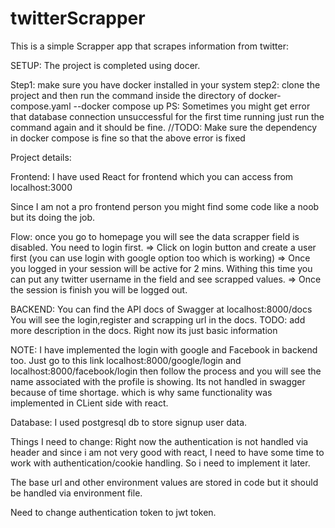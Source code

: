 # twitterScrapper

This is a simple Scrapper app that scrapes information from twitter:

SETUP: The project is completed using docer. 

Step1: make sure you have docker installed in your system
step2: clone the project and then run the command inside the directory of docker-compose.yaml 
--docker compose up
PS: Sometimes you might get error that database connection unsuccessful for the first time running just run the command again and it should be fine.
//TODO: Make sure the dependency in docker compose is fine so that the above error is fixed

Project details:

Frontend: I have used React for frontend which you can access from localhost:3000

Since I am not a pro frontend person you might find some code like a noob but its doing the job. 

Flow: once you go to homepage you will see the data scrapper field is disabled. You need to login first.
=> Click on login button and create a user first (you can use login with google option too which is working)
=> Once you logged in your session will be active for 2 mins. Withing this time you can put any twitter username in the field and see scrapped values.
=> Once the session is finish you will be logged out.


BACKEND: You can find the API docs of Swagger at localhost:8000/docs
You will see the login,register and scrapping url in the docs.
TODO: add more description in the docs. Right now its just basic information

NOTE: I have implemented the login with google and Facebook in backend too. Just go to this link localhost:8000/google/login and localhost:8000/facebook/login
then follow the process and you will see the name associated with the profile is showing. Its not handled in swagger because of time shortage. which is why same
functionality was implemented in CLient side with react.

Database: I used postgresql db to store signup user data.

Things I need to change: 
Right now the authentication is not handled via header and since i am not very good with react, I need to have some time to work with authentication/cookie handling.
So i need to implement it later.    

The base url and other environment values are stored in code but it should be handled via environment file.  

Need to change authentication token to jwt token.
